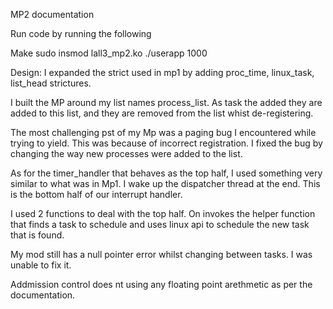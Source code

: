 MP2 documentation


Run code by running the following

Make
sudo insmod lall3_mp2.ko
./userapp 1000


Design:
I expanded the strict used in mp1 by adding proc_time, linux_task, list_head strictures.

I built the MP around my list names process_list.
As task the added they are added to this list, and they are removed from the list whist de-registering.

The most challenging pst of my Mp was a paging bug I encountered while trying to yield. This was because of incorrect registration. I fixed the bug by changing the way new processes were added to the list.

As for the timer_handler that behaves as the top half, I used something very similar to what was in Mp1. I wake up the dispatcher thread at the end. This is the bottom half of our interrupt handler.

I used 2 functions to deal with the top half. On invokes the helper function that finds a task to schedule and uses linux api to schedule the new task that is found.

My mod still has a null pointer error whilst changing between tasks. I was unable to fix it.

Addmission control does nt using any floating point arethmetic as per the documentation.



